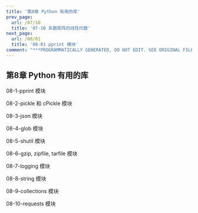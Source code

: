 ```yaml
---
title: '第8章 Python 有用的库'
prev_page:
  url: /07/10
  title: '07-10 系数矩阵的线性代数'
next_page:
  url: /08/01
  title: '08-01 pprint 模块'
comment: "***PROGRAMMATICALLY GENERATED, DO NOT EDIT. SEE ORIGINAL FILES IN /content***"
---
```

## 第8章 Python 有用的库

08-1-pprint 模块

08-2-pickle 和 cPickle 模块

08-3-json 模块

08-4-glob 模块

08-5-shutil 模块

08-6-gzip, zipfile, tarfile 模块

08-7-logging 模块

08-8-string 模块

08-9-collections 模块

08-10-requests 模块